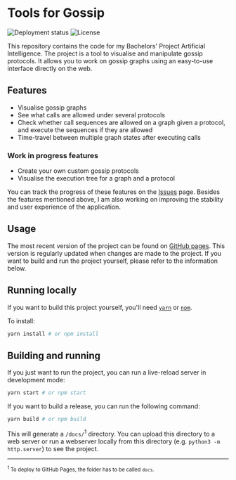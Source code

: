 # Tools for Gossip

![Deployment status](https://img.shields.io/github/workflow/status/ramonmeffert/tools-for-gossip/Deployment/gh-pages)
![License](https://img.shields.io/github/license/ramonmeffert/tools-for-gossip)

This repository contains the code for my Bachelors' Project Artificial Intelligence. 
The project is a tool to visualise and manipulate gossip protocols.
It allows you to work on gossip graphs using an easy-to-use interface directly on the web.

## Features

- Visualise gossip graphs
- See what calls are allowed under several protocols
- Check whether call sequences are allowed on a graph given a protocol, and execute the sequences if they are allowed
- Time-travel between multiple graph states after executing calls

### Work in progress features

- Create your own custom gossip protocols
- Visualise the execution tree for a graph and a protocol

You can track the progress of these features on the [Issues](https://github.com/RamonMeffert/tools-for-gossip/issues) page.
Besides the features mentioned above, I am also working on improving the stability and user experience of the application.

## Usage

The most recent version of the project can be found on [GitHub pages](https://ramonmeffert.github.io/tools-for-gossip). 
This version is regularly updated when changes are made to the project.
If you want to build and run the project yourself, please refer to the information below.

## Running locally

If you want to build this project yourself, you'll need [`yarn`][1] or [`npm`][1].

To install:

```sh
yarn install # or npm install
```

## Building and running

If you just want to run the project, you can run a live-reload server in development mode:

```sh
yarn start # or npm start
```

If you want to build a release, you can run the following command:

```sh
yarn build # or npm build
```

This will generate a `/docs/`<sup>1</sup> directory. You can upload this directory to a web server or run a webserver locally from this directory (e.g. `python3 -m http.server`) to see the project.

---

<sup><sup>1</sup> To deploy to GitHub Pages, the folder has to be called `docs`.</sup>

<!--Urls-->

[1]: https://yarnpkg.com/
[2]: https://www.npmjs.com/
